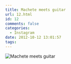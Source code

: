 ```yaml
---
title: Machete meets guitar
url: 12.html
id: 12
comments: false
categories:
  - Instagram
date: 2012-10-12 13:01:57
tags:
---
```


![Machete meets guitar](http://distilleryimage8.s3.amazonaws.com/29008c58e34e11e181ca12313b027e41_7.jpg)